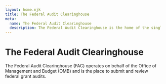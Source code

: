 ```yaml
---
layout: home.njk
title: The Federal Audit Clearinghouse
meta:
  name: The Federal Audit Clearinghouse
  description: The Federal Audit Clearinghouse is the home of the single audit process for the federal government awards system.
---
```


# The Federal Audit Clearinghouse

The Federal Audit Clearinghouse (FAC) operates on behalf of the Office of Management and Budget (OMB) and is the place to submit and review federal grant audits. 
